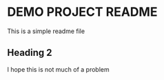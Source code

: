 # DEMO PROJECT README

This is a simple readme file

## Heading 2

I hope this is not much of a problem
